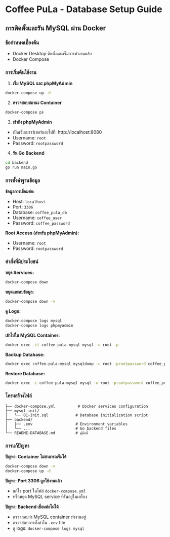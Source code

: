 # Coffee PuLa - Database Setup Guide

## การติดตั้งและรัน MySQL ผ่าน Docker

### ข้อกำหนดเบื้องต้น
- Docker Desktop ติดตั้งและเริ่มการทำงานแล้ว
- Docker Compose

### การเริ่มต้นใช้งาน

1. **เริ่ม MySQL และ phpMyAdmin**
```bash
docker-compose up -d
```

2. **ตรวจสอบสถานะ Container**
```bash
docker-compose ps
```

3. **เข้าถึง phpMyAdmin**
- เปิดเว็บเบราว์เซอร์และไปที่: http://localhost:8080
- Username: `root`
- Password: `rootpassword`

4. **รัน Go Backend**
```bash
cd backend
go run main.go
```

### การตั้งค่าฐานข้อมูล

**ข้อมูลการเชื่อมต่อ:**
- Host: `localhost`
- Port: `3306`
- Database: `coffee_pula_db`
- Username: `coffee_user`
- Password: `coffee_password`

**Root Access (สำหรับ phpMyAdmin):**
- Username: `root`
- Password: `rootpassword`

### คำสั่งที่มีประโยชน์

**หยุด Services:**
```bash
docker-compose down
```

**หยุดและลบข้อมูล:**
```bash
docker-compose down -v
```

**ดู Logs:**
```bash
docker-compose logs mysql
docker-compose logs phpmyadmin
```

**เข้าไปใน MySQL Container:**
```bash
docker exec -it coffee-pula-mysql mysql -u root -p
```

**Backup Database:**
```bash
docker exec coffee-pula-mysql mysqldump -u root -prootpassword coffee_pula_db > backup.sql
```

**Restore Database:**
```bash
docker exec -i coffee-pula-mysql mysql -u root -prootpassword coffee_pula_db < backup.sql
```

### โครงสร้างไฟล์

```
├── docker-compose.yml          # Docker services configuration
├── mysql-init/
│   └── 01-init.sql            # Database initialization script
├── backend/
│   ├── .env                   # Environment variables
│   └── ...                    # Go backend files
└── README-DATABASE.md         # คู่มือนี้
```

### การแก้ปัญหา

**ปัญหา: Container ไม่สามารถเริ่มได้**
```bash
docker-compose down -v
docker-compose up -d
```

**ปัญหา: Port 3306 ถูกใช้งานแล้ว**
- แก้ไข port ในไฟล์ `docker-compose.yml`
- หรือหยุด MySQL service ที่รันอยู่ในเครื่อง

**ปัญหา: Backend เชื่อมต่อไม่ได้**
- ตรวจสอบว่า MySQL container ทำงานอยู่
- ตรวจสอบการตั้งค่าใน `.env` file
- ดู logs: `docker-compose logs mysql`
